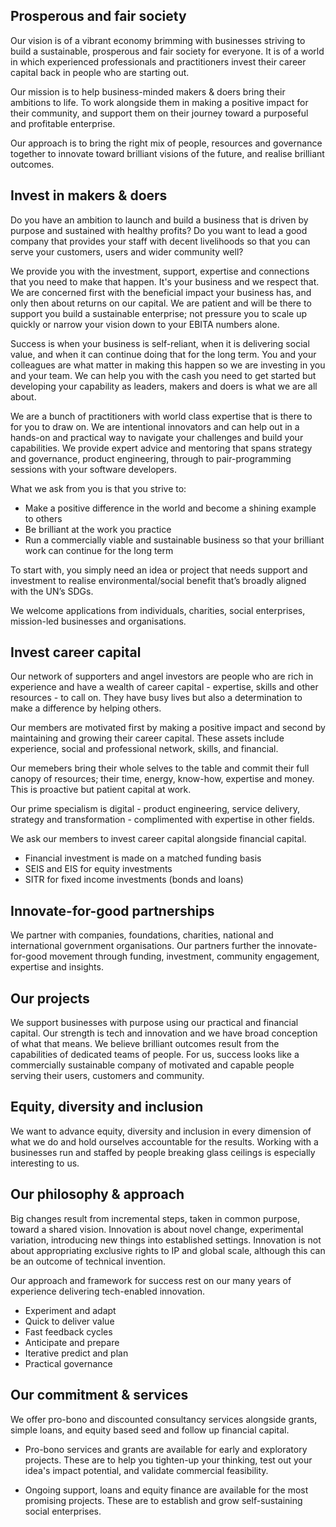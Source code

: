 ## Prosperous and fair society 
Our vision is of a vibrant economy brimming with businesses striving to build a sustainable, prosperous and fair society for everyone. It is of a world in which experienced professionals and practitioners invest their career capital back in people who are starting out.

Our mission is to help business-minded makers & doers bring their ambitions to life. To work alongside them in making a positive impact for their community, and support them on their journey toward a purposeful and profitable enterprise.

Our approach is to bring the right mix of people, resources and governance together to innovate toward brilliant visions of the future, and realise brilliant outcomes.

## Invest in makers & doers 
Do you have an ambition to launch and build a business that is driven by purpose and sustained with healthy profits? Do you want to lead a good company that provides your staff with decent livelihoods so that you can serve your customers, users and wider community well? 

We provide you with the investment, support, expertise and connections that you need to make that happen. It's your business and we respect that. We are concerned first with the beneficial impact your business has, and only then about returns on our capital. We are patient and will be there to support you build a sustainable enterprise; not pressure you to scale up quickly or narrow your vision down to your EBITA numbers alone.  

Success is when your business is self-reliant, when it is delivering social value, and when it can continue doing that for the long term. You and your colleagues are what matter in making this happen so we are investing in you and your team. We can help you with the cash you need to get started but developing your capability as leaders, makers and doers is what we are all about.

We are a bunch of practitioners with world class expertise that is there to for you to draw on. We are intentional innovators and can help out in a hands-on and practical way to navigate your challenges and build your capabilities. We provide expert advice and mentoring that spans strategy and governance, product engineering, through to pair-programming sessions with your software developers.  

What we ask from you is that you strive to: 
- Make a positive difference in the world and become a shining example to others
- Be brilliant at the work you practice 
- Run a commercially viable and sustainable business so that your brilliant work can continue for the long term  

To start with, you simply need an idea or project that needs support and investment to realise environmental/social benefit that’s broadly aligned with the UN’s SDGs. 

We welcome applications from individuals, charities, social enterprises, mission-led businesses and organisations.

## Invest career capital
Our network of supporters and angel investors are people who are rich in experience and have a wealth of career capital - expertise, skills and other resources - to call on. They have busy lives but also a determination to make a difference by helping others.

Our members are motivated first by making a positive impact and second by maintaining and growing their career capital. These assets include experience, social and professional network, skills, and financial. 

Our memebers bring their whole selves to the table and commit their full canopy of resources; their time, energy, know-how, expertise and money. This is proactive but patient capital at work. 

Our prime specialism is digital - product engineering, service delivery, strategy and transformation - complimented with expertise in other fields.

We ask our members to invest career capital alongside financial capital.  
- Financial investment is made on a matched funding basis 
- SEIS and EIS for equity investments 
- SITR for fixed income investments (bonds and loans)

## Innovate-for-good partnerships 
We partner with companies, foundations, charities, national and international government organisations.  Our partners further the innovate-for-good movement through funding, investment, community engagement, expertise and insights.

## Our projects 
We support businesses with purpose using our practical and financial capital. Our strength is tech and innovation and we have broad conception of what that means. We believe brilliant outcomes result from the capabilities of dedicated teams of people.  For us, success looks like a commercially sustainable company of motivated and capable people serving their users, customers and community.  

## Equity, diversity and inclusion
We want to advance equity, diversity and inclusion in every dimension of what we do and hold ourselves accountable for the results. Working with a businesses run and staffed by people breaking glass ceilings is especially interesting to us.

## Our philosophy & approach
Big changes result from incremental steps, taken in common purpose, toward a shared vision. 
Innovation is about novel change, experimental variation, introducing new things into established settings. 
Innovation is not about appropriating exclusive rights to IP and global scale, although this can be an outcome of technical invention.  

Our approach and framework for success rest on our many years of experience delivering tech-enabled innovation. 

- Experiment and adapt 
- Quick to deliver value 
- Fast feedback cycles
- Anticipate and prepare 
- Iterative predict and plan 
- Practical governance

## Our commitment & services
We offer pro-bono and discounted consultancy services alongside grants, simple loans, and equity based seed and follow up financial capital. 

- Pro-bono services and grants are available for early and exploratory projects.  These are to help you tighten-up your thinking, test out your idea's impact potential, and validate commercial feasibility.

- Ongoing support, loans and equity finance are available for the most promising projects. These are to establish and grow self-sustaining social enterprises. 
